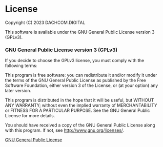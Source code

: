 # License
Copyright (C) 2023 DACHCOM.DIGITAL

This software is available under the GNU General Public License version 3 (GPLv3).

### GNU General Public License version 3 (GPLv3)
If you decide to choose the GPLv3 license, you must comply with the following terms: 

This program is free software: you can redistribute it and/or modify
it under the terms of the GNU General Public License as published by
the Free Software Foundation, either version 3 of the License, or
(at your option) any later version.

This program is distributed in the hope that it will be useful,
but WITHOUT ANY WARRANTY; without even the implied warranty of
MERCHANTABILITY or FITNESS FOR A PARTICULAR PURPOSE.  See the
GNU General Public License for more details.

You should have received a copy of the GNU General Public License
along with this program.  If not, see <http://www.gnu.org/licenses/>.

[GNU General Public License](lhttps://www.gnu.org/licenses/gpl-3.0.en.html)  
